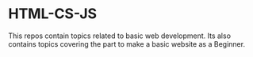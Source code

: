# HTML-CS-JS
This repos contain topics related to basic web development. Its also contains topics covering the part to make a basic website as a Beginner.
